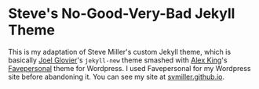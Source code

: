 Steve's No-Good-Very-Bad Jekyll Theme
=====================================

This is my adaptation of Steve Miller's custom Jekyll theme, which is basically [Joel Glovier](http://joelglovier.com/)'s `jekyll-new` theme smashed with [Alex King](http://www.alexking.org)'s [Favepersonal](https://crowdfavorite.com/favepersonal/) theme for Wordpress. I used Favepersonal for my Wordpress site before abandoning it. You can see my site at [svmiller.github.io](http://svmiller.github.io).
